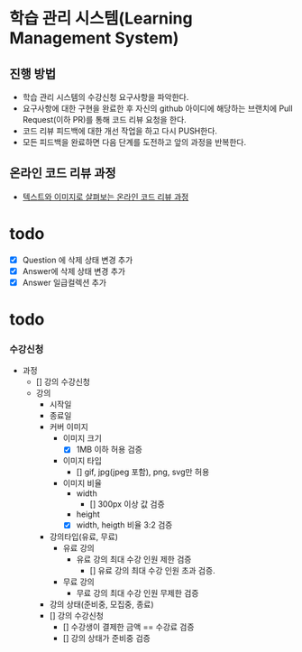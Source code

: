 # 학습 관리 시스템(Learning Management System)
## 진행 방법
* 학습 관리 시스템의 수강신청 요구사항을 파악한다.
* 요구사항에 대한 구현을 완료한 후 자신의 github 아이디에 해당하는 브랜치에 Pull Request(이하 PR)를 통해 코드 리뷰 요청을 한다.
* 코드 리뷰 피드백에 대한 개선 작업을 하고 다시 PUSH한다.
* 모든 피드백을 완료하면 다음 단계를 도전하고 앞의 과정을 반복한다.

## 온라인 코드 리뷰 과정
* [텍스트와 이미지로 살펴보는 온라인 코드 리뷰 과정](https://github.com/next-step/nextstep-docs/tree/master/codereview)

# todo
- [x] Question 에 삭제 상태 변경 추가
- [x] Answer에 삭제 상태 변경 추가
- [x] Answer 일급컬렉션 추가

# todo
### 수강신청
- 과정
  - [] 강의 수강신청 
  - 강의
    - 시작일
    - 종료일
    - 커버 이미지
      - 이미지 크기
        - [X] 1MB 이하 허용 검증 
      - 이미지 타입
        - [] gif, jpg(jpeg 포함), png, svg만 허용
      - 이미지 비율
        - width
          - [] 300px 이상 값 검증
        - height
        - [X] width, heigth 비율 3:2 검증
    - 강의타입(유료, 무료)
      - 유료 강의
        - 유료 강의 최대 수강 인원 제한 검증
          - [] 유료 강의 최대 수강 인원 초과 검증.
      - 무료 강의
        - 무료 강의 최대 수강 인원 무제한 검증
    - 강의 상태(준비중, 모집중, 종료)
    - [] 강의 수강신청
      - [] 수강생이 결제한 금액 == 수강료 검증
      - [] 강의 상태가 준비중 검증
